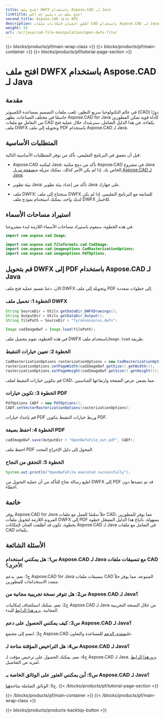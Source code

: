 ```yaml
---
title: افتح ملف DWFX باستخدام Aspose.CAD لـ Java
linktitle: افتح ملف دي دبليو إف إكس
second_title: Aspose.CAD جافا API
description: أطلق العنان لإمكانات ملفات CAD باستخدام Aspose.CAD لـ Java. تحويل DWFX إلى PDF بسلاسة.
weight: 10
url: /ar/java/cad-file-manipulation/open-dwfx-file/
---
```


{{< blocks/products/pf/main-wrap-class >}}
{{< blocks/products/pf/main-container >}}
{{< blocks/products/pf/tutorial-page-section >}}

# افتح ملف DWFX باستخدام Aspose.CAD لـ Java

## مقدمة

في عالم التكنولوجيا سريع التطور، تلعب ملفات التصميم بمساعدة الكمبيوتر (CAD) دورًا حاسمًا في مختلف الصناعات. يظهر Aspose.CAD for Java كأداة قوية تمكن المطورين من التعامل مع ملفات CAD بكفاءة. في هذا الدليل الشامل، سنرشدك خلال عملية فتح ملف DWFX وتحويله إلى ملف PDF باستخدام Aspose.CAD لـ Java.

## المتطلبات الأساسية

قبل أن نتعمق في البرنامج التعليمي، تأكد من توفر المتطلبات الأساسية التالية:

-  Aspose.CAD لمكتبة Java: تأكد من دمج مكتبة Aspose.CAD في مشروع Java الخاص بك. إذا لم يكن الأمر كذلك، يمكنك تنزيله من[صفحة تنزيل Aspose.CAD لـ Java](https://releases.aspose.com/cad/java/).

- بيئة تطوير Java: تأكد من إعداد بيئة تطوير Java على جهازك.

- ملف DWFX: ستحتاج إلى ملف DWFX للمتابعة مع البرنامج التعليمي. إذا لم يكن لديك واحد، يمكنك استخدام نموذج ملف DWFX للاختبار.

## استيراد مساحات الأسماء

في هذه الخطوة، سنقوم باستيراد مساحات الأسماء اللازمة لبدء مشروعنا.

```java
import com.aspose.cad.Image;

import com.aspose.cad.fileformats.cad.CadImage;
import com.aspose.cad.imageoptions.CadRasterizationOptions;
import com.aspose.cad.imageoptions.PdfOptions;
```

## قم بتحويل DWFX إلى PDF باستخدام Aspose.CAD لـ Java

الآن، دعنا نقسم عملية فتح ملف DWFX وتحويله إلى ملف PDF إلى خطوات متعددة.

### الخطوة 1: تحميل ملف DWFX

```java
String SourceDir = Utils.getDataDir_DWFXDrawings();
String OutputDir = Utils.getDataDir_Output();
String filePath = SourceDir + "Tyrannosaurus.dwfx";

Image cadImageDwf = Image.load(filePath);
```

في هذه الخطوة، نقوم بتحميل ملف DWFX باستخدام ملف`Image.load` طريقة.

### الخطوة 2: تعيين خيارات التنقيط

```java
CadRasterizationOptions rasterizationOptions = new CadRasterizationOptions();
rasterizationOptions.setPageWidth(cadImageDwf.getSize().getWidth());
rasterizationOptions.setPageHeight(cadImageDwf.getSize().getHeight());
```

قم بتكوين خيارات التنقيط لملف CAD، مما يضمن عرض الصفحة وارتفاعها المناسبين.

### الخطوة 3: تكوين خيارات PDF

```java
PdfOptions CADf = new PdfOptions();
CADf.setVectorRasterizationOptions(rasterizationOptions);
```

قم بإعداد خيارات PDF وربط خيارات التنقيط بتكوين PDF.

### الخطوة 4: احفظ بصيغة PDF

```java
cadImageDwf.save(OutputDir + "OpenDwfxFile_out.pdf", CADf);
```

احفظ ملف PDF المحول إلى دليل الإخراج المحدد.

### الخطوة 5: التحقق من النجاح

```java
System.out.println("OpenDwfxFile executed successfully");
```

اطبع رسالة نجاح للتأكد من أن عملية التحويل من DWFX إلى PDF قد تم تنفيذها دون أخطاء.

## خاتمة

يوفر Aspose.CAD for Java حلاً سلسًا للعمل مع ملفات CAD، مما يوفر للمطورين المرونة اللازمة لتحويل ملفات DWFX إلى PDF بسهولة. باتباع هذا الدليل المفصّل خطوة بخطوة، تكون قد أطلقت العنان لإمكانات Aspose.CAD لـ Java في التعامل مع ملفات CAD بكفاءة.

## الأسئلة الشائعة

### س1: هل يمكنني استخدام Aspose.CAD لـ Java مع تنسيقات ملفات CAD الأخرى؟

ج1: نعم، يدعم Aspose.CAD for Java تنسيقات ملفات CAD المتنوعة، مما يوفر حلاً متعدد الاستخدامات للمطورين.

### س2: هل تتوفر نسخة تجريبية مجانية من Aspose.CAD لـ Java؟

ج2: نعم، يمكنك استكشاف إمكانيات Aspose.CAD لـ Java من خلال النسخة التجريبية المجانية. يزور[هذا الرابط](https://releases.aspose.com/) للبدء.

### س3: كيف يمكنني الحصول على دعم Aspose.CAD لـ Java؟

 ج3: انضم إلى مجتمع Aspose.CAD على[منتدى الدعم](https://forum.aspose.com/c/cad/19) للمساعدة والتعاون.

### س4: هل التراخيص المؤقتة متاحة لـ Aspose.CAD لـ Java؟

 ج4: نعم، يمكنك الحصول على ترخيص مؤقت لـ Aspose.CAD لـ Java. يزور[هذا الرابط](https://purchase.aspose.com/temporary-license/) لمزيد من التفاصيل.

### س5: أين يمكنني العثور على الوثائق الخاصة بـ Aspose.CAD لـ Java؟

 ج5: الوثائق الشاملة متاحة[هنا](https://reference.aspose.com/cad/java/).
{{< /blocks/products/pf/tutorial-page-section >}}

{{< /blocks/products/pf/main-container >}}
{{< /blocks/products/pf/main-wrap-class >}}

{{< blocks/products/products-backtop-button >}}
